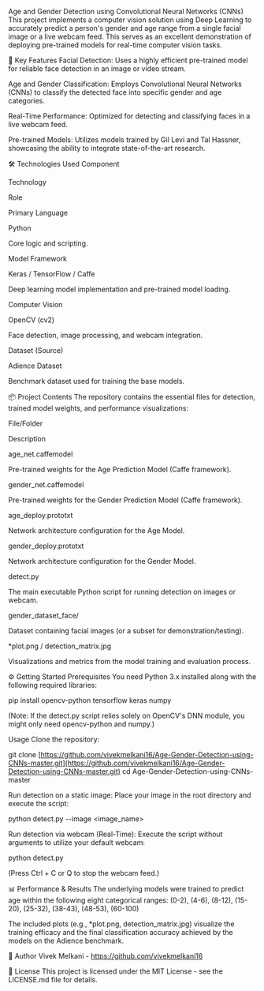Age and Gender Detection using Convolutional Neural Networks (CNNs)
This project implements a computer vision solution using Deep Learning to accurately predict a person's gender and age range from a single facial image or a live webcam feed. This serves as an excellent demonstration of deploying pre-trained models for real-time computer vision tasks.

🚀 Key Features
Facial Detection: Uses a highly efficient pre-trained model for reliable face detection in an image or video stream.

Age and Gender Classification: Employs Convolutional Neural Networks (CNNs) to classify the detected face into specific gender and age categories.

Real-Time Performance: Optimized for detecting and classifying faces in a live webcam feed.

Pre-trained Models: Utilizes models trained by Gil Levi and Tal Hassner, showcasing the ability to integrate state-of-the-art research.

🛠️ Technologies Used
Component

Technology

Role

Primary Language

Python

Core logic and scripting.

Model Framework

Keras / TensorFlow / Caffe

Deep learning model implementation and pre-trained model loading.

Computer Vision

OpenCV (cv2)

Face detection, image processing, and webcam integration.

Dataset (Source)

Adience Dataset

Benchmark dataset used for training the base models.

📦 Project Contents
The repository contains the essential files for detection, trained model weights, and performance visualizations:

File/Folder

Description

age_net.caffemodel

Pre-trained weights for the Age Prediction Model (Caffe framework).

gender_net.caffemodel

Pre-trained weights for the Gender Prediction Model (Caffe framework).

age_deploy.prototxt

Network architecture configuration for the Age Model.

gender_deploy.prototxt

Network architecture configuration for the Gender Model.

detect.py

The main executable Python script for running detection on images or webcam.

gender_dataset_face/

Dataset containing facial images (or a subset for demonstration/testing).

*plot.png / detection_matrix.jpg

Visualizations and metrics from the model training and evaluation process.

⚙️ Getting Started
Prerequisites
You need Python 3.x installed along with the following required libraries:

pip install opencv-python tensorflow keras numpy

(Note: If the detect.py script relies solely on OpenCV's DNN module, you might only need opencv-python and numpy.)

Usage
Clone the repository:

git clone [https://github.com/vivekmelkani16/Age-Gender-Detection-using-CNNs-master.git](https://github.com/vivekmelkani16/Age-Gender-Detection-using-CNNs-master.git)
cd Age-Gender-Detection-using-CNNs-master

Run detection on a static image:
Place your image in the root directory and execute the script:

python detect.py --image <image_name>

Run detection via webcam (Real-Time):
Execute the script without arguments to utilize your default webcam:

python detect.py

(Press Ctrl + C or Q to stop the webcam feed.)

📊 Performance & Results
The underlying models were trained to predict age within the following eight categorical ranges:
(0-2), (4-6), (8-12), (15-20), (25-32), (38-43), (48-53), (60-100)

The included plots (e.g., *plot.png, detection_matrix.jpg) visualize the training efficacy and the final classification accuracy achieved by the models on the Adience benchmark.

👤 Author
Vivek Melkani - https://github.com/vivekmelkani16

📜 License
This project is licensed under the MIT License - see the LICENSE.md file for details.